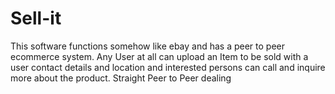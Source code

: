 # Sell-it
This software functions somehow like ebay and has a peer to peer ecommerce system. Any User at all can upload an Item to be sold with a user contact details and location and 
interested persons can call and inquire more about the product. Straight Peer to Peer dealing
